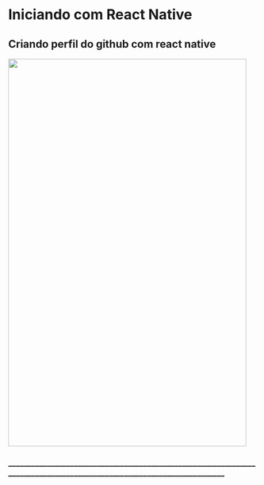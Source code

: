 # Iniciando com React Native 
## Criando perfil do github com react native

<img src = "https://user-images.githubusercontent.com/81595439/171512558-66556eef-831a-408e-919f-6c4a29b639d3.jpg" width="480" height="780">

### ________________________________________________________________________________________________________________________

